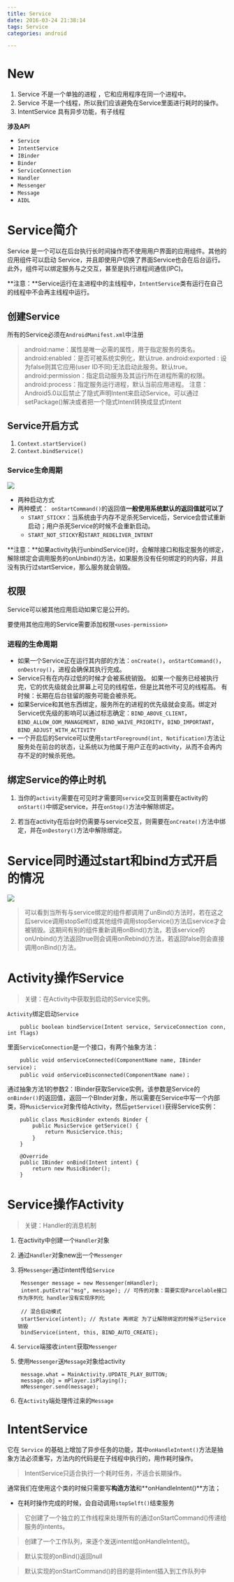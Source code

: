 ```yaml
---
title: Service
date: 2016-03-24 21:38:14
tags: Service
categories: android

---
```


# New

1. Service 不是一个单独的进程 ，它和应用程序在同一个进程中。
2. Service 不是一个线程，所以我们应该避免在Service里面进行耗时的操作。
3. IntentService 具有异步功能，有子线程


**涉及API**

- `Service`
- `IntentService`
- `IBinder`
- `Binder`
- `ServiceConnection`
- `Handler`
- `Messenger`
- `Message`
- `AIDL`

# Service简介

Service 是一个可以在后台执行长时间操作而不使用用户界面的应用组件。其他的应用组件可以启动 Service，并且即使用户切换了界面Service也会在后台运行。此外，组件可以绑定服务与之交互，甚至是执行进程间通信(IPC)。

**注意：**Service运行在主进程中的主线程中，`IntentService`类有运行在自己的线程中不会再主线程中运行。

## 创建Service
所有的Service必须在`AndroidManifest.xml`中注册

>android:name：属性是唯一必需的属性，用于指定服务的类名。
android:enabled：是否可被系统实例化，默认true.
android:exported : 设为false则其它应用(user ID不同)无法启动此服务。默认true。
android:permission：指定启动服务及其运行所在进程所需的权限。
android:process：指定服务运行进程，默认当前应用进程。
注意：Android5.0以后禁止了隐式声明Intent来启动Service。可以通过setPackage()解决或者把一个隐式Intent转换成显式Intent

## Service开启方式
1. `Context.startService()`
2. `Context.bindService()`

### Service生命周期
![](http://i.imgur.com/pzuXMgy.png)

- 两种启动方式
- 两种模式：` onStartCommand()`的返回值**一般使用系统默认的返回值就可以了**		
	- `START_STICKY`：当系统由于内存不足杀死Service后，Service会尝试重新启动；用户杀死Service的时候不会重新启动。
	- `START_NOT_STICKY`和`START_REDELIVER_INTENT`

**注意：**如果activity执行unbindService()时，会解除接口和指定服务的绑定，解除绑定会调用服务的onUnbind()方法，如果服务没有任何绑定的的内容，并且没有执行过startService，那么服务就会销毁。


## 权限
Service可以被其他应用启动如果它是公开的。

要使用其他应用的Service需要添加权限`<uses-permission>`

### 进程的生命周期
- 如果一个Service正在运行其内部的方法：`onCreate()`，`onStartCommand()`，`onDestroy()`，进程会确保其执行完成。
- Service只有在内存过低的时候才会被系统销毁。 如果一个服务已经被执行完，它的优先级就会比屏幕上可见的线程低，但是比其他不可见的线程高。 有时候：长期在后台驻留的服务可能会被杀死。
- 如果Service和其他东西绑定，服务所在的进程的优先级就会变高。绑定对Service优先级的影响可以通过标志确定：`BIND_ABOVE_CLIENT`，`BIND_ALLOW_OOM_MANAGEMENT`，`BIND_WAIVE_PRIORITY`，`BIND_IMPORTANT`，`BIND_ADJUST_WITH_ACTIVITY`
- 一个开启后的Service可以使用`startForeground(int, Notification)`方法让服务处在前台的状态，让系统以为他属于用户正在的activity，从而不会再内存不足的时候杀死他。

## 绑定Service的停止时机
1. 当你的`activity`需要在可见时才需要同`service`交互则需要在activity的`onStart()`中绑定service，并在`onStop()`方法中解除绑定。

2. 若当在activity在后台时仍需要与service交互，则需要在`onCreate()`方法中绑定，并在`onDestory()`方法中解除绑定。

# Service同时通过start和bind方式开启的情况

![](https://img.readitlater.com/i/upload-images.jianshu.io/upload_images/1662720-88ca4b4a6030961e/QS/imageMogr2%252Fauto-orient%252Fstrip%25257CimageView2%252F2%252Fw%252F1240/EQS/RS/w704.png)

>可以看到当所有与service绑定的组件都调用了unBind()方法时，若在这之后service调用stopSelf()或其他组件调用stopService()方法后service才会被销毁。这期间有别的组件重新调用onBind()方法，若该service的onUnbind()方法返回true则会调用onRebind()方法，若返回false则会直接调用onBind()方法。


# Activity操作Service
>关键：在Activity中获取到启动的Service实例。

`Activity`绑定启动`Service`

		public boolean bindService(Intent service, ServiceConnection conn, int flags)
里面`ServiceConnection`是一个接口，有两个抽象方法：

		public void onServiceConnected(ComponentName name, IBinder service)；
		public void onServiceDisconnected(ComponentName name)；
通过抽象方法1的参数2：IBinder获取Service实例，该参数是Service的`onBinder()`的返回值，返回一个BInder对象，所以需要在Service中写一个内部类，将`MusicService`对象传给Activity，然后`getService()`获得Service实例：

		public class MusicBinder extends Binder {
			public MusicService getService() {
				return MusicService.this;
			}
		}

		@Override
		public IBinder onBind(Intent intent) {
			return new MusicBinder();
		}


# Service操作Activity
>关键：Handler的消息机制

1. 在activity中创建一个`Handler`对象
2. 通过`Handler`对象new出一个`Messenger`
3. 将`Messenger`通过intent传给`Service`

		Messenger message = new Messenger(mHandler);
        intent.putExtra("msg", message); // 可传的对象：需要实现Parcelable接口 作为序列化 handler没有实现序列化

        // 混合启动模式
        startService(intent); // 先state 再绑定 为了让解除绑定的时候不让Service销毁
        bindService(intent, this, BIND_AUTO_CREATE);
4. `Service`端接收`intent`获取`Messenger`
5. 使用`Messenger`送`Message`对象给activity

		message.what = MainActivity.UPDATE_PLAY_BUTTON;
		message.obj = mPlayer.isPlaying();
		mMessenger.send(message);

5. 在`Activity`端处理传过来的`Message`


# IntentService

它在 `Service` 的基础上增加了异步任务的功能，其中`onHandleIntent()`方法是抽象方法必须重写，方法内的代码是在子线程中执行的，用作耗时操作。

>IntentService只适合执行一个耗时任务，不适合长期操作。

通常我们在使用这个类的时候只需要写**构造方法**和**onHandleIntent()**方法；

- 在耗时操作完成的时候，会自动调用`stopSelft()`结束服务


>它创建了一个独立的工作线程来处理所有的通过onStartCommand()传递给服务的intents。

>创建了一个工作队列，来逐个发送intent给onHandleIntent()。

>默认实现的onBind()返回null

>默认实现的onStartCommand()的目的是将intent插入到工作队列中
